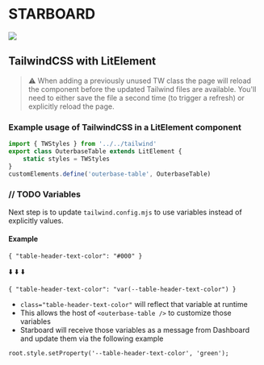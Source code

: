 # STARBOARD

![](https://cdn.theasc.com/Spaceballs-Eagle-5.jpg)

## TailwindCSS with LitElement

> ⚠️ When adding a previously unused TW class the page will reload the component before the updated Tailwind files are available. You'll need to either save the file a second time (to trigger a refresh) or explicitly reload the page.

### Example usage of TailwindCSS in a LitElement component

```ts
import { TWStyles } from '../../tailwind'
export class OuterbaseTable extends LitElement {
    static styles = TWStyles
}
customElements.define('outerbase-table', OuterbaseTable)
```

### // TODO Variables

Next step is to update `tailwind.config.mjs` to use variables instead of explicitly values.

#### Example

```
{ "table-header-text-color": "#000" }
```

⬇️ ⬇️ ⬇️

```
{ "table-header-text-color": "var(--table-header-text-color") }
```

-   `class="table-header-text-color"` will reflect that variable at runtime
-   This allows the host of `<outerbase-table />` to customize those variables
-   Starboard will receive those variables as a message from Dashboard and update them via the following example

```
root.style.setProperty('--table-header-text-color', 'green');
```
